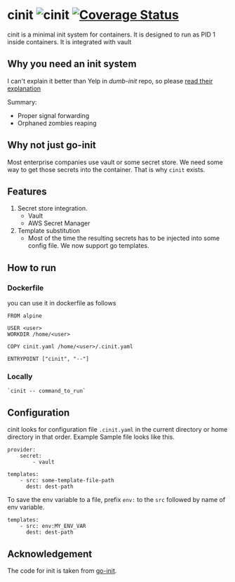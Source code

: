 # cinit ![cinit](https://github.com/techniumlabs/cinit/workflows/Go/badge.svg) [![Coverage Status](https://coveralls.io/repos/github/techniumlabs/cinit/badge.svg?branch=master)](https://coveralls.io/github/techniumlabs/cinit?branch=master)
cinit is a minimal init system for containers. It is designed to run as PID 1 inside containers. It is integrated with vault

## Why you need an init system

I can't explain it better than Yelp in *dumb-init* repo, so please [read their explanation](https://github.com/Yelp/dumb-init/blob/v1.2.0/README.md#why-you-need-an-init-system)

Summary:
- Proper signal forwarding
- Orphaned zombies reaping


## Why not just go-init
Most enterprise companies use vault or some secret store. We need some way to get those secrets into the container. That is why `cinit` exists.

## Features
1. Secret store integration.
   - Vault
   - AWS Secret Manager
2. Template substitution
   - Most of the time the resulting secrets has to be injected into some config file. We now support go templates.

## How to run
### Dockerfile
you can use it in dockerfile as follows

```
FROM alpine

USER <user>
WORKDIR /home/<user>

COPY cinit.yaml /home/<user>/.cinit.yaml

ENTRYPOINT ["cinit", "--"]
```

### Locally
    `cinit -- command_to_run`

## Configuration
cinit looks for configuration file `.cinit.yaml` in the current directory or home directory in that order. Example Sample file looks like this.
```
provider:
    secret:
        - vault

templates:
    - src: some-template-file-path
      dest: dest-path
```

To save the env variable to a file, prefix `env:` to the `src` followed by name of env variable.
```
templates:
    - src: env:MY_ENV_VAR
      dest: dest-path
```

## Acknowledgement
The code for init is taken from [go-init](https://github.com/pablo-ruth/go-init).

